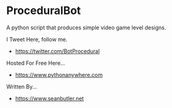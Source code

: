 # ProceduralBot

A python script that produces simple video game level designs.

I Tweet Here, follow me.
- https://twitter.com/BotProcedural

Hosted For Free Here...
- https://www.pythonanywhere.com

Written By...
- https://www.seanbutler.net
